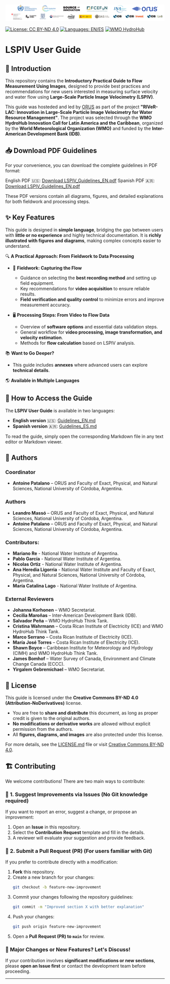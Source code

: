 <p align="center">
  <img src="img/logo3.png">
</p> 



[![License: CC BY-ND 4.0](https://img.shields.io/badge/License-CC%20BY--ND%204.0-lightgrey.svg)](https://creativecommons.org/licenses/by-nd/4.0/)
[![Languages: EN/ES](https://img.shields.io/badge/Languages-EN%2FES-yellow)](https://github.com/oruscam/lspiv-guidelines/tree/main/pdf)
[![WMO HydroHub](https://img.shields.io/badge/WMO-HydroHub-blue)](https://hydrohub.wmo.int/)


# LSPIV User Guide

## 📌 Introduction
This repository contains the **Introductory Practical Guide to Flow Measurement Using Images**, designed to provide best practices and recommendations for new users interested in measuring surface velocity and water flow using **Large-Scale Particle Image Velocimetry (LSPIV)**.

This guide was hosteded and led by [ORUS](https://x.com/Orus_cam) as part of the project **"RIVeR-LAC: Innovation in Large-Scale Particle Image Velocimetry for Water Resource Management"**. The project was selected through the **WMO HydroHub Innovation Call for Latin America and the Caribbean**, organized by the **World Meteorological Organization (WMO)** and funded by the **Inter-American Development Bank (IDB)**.

## 📥 Download PDF Guidelines
For your convenience, you can download the complete guidelines in PDF format:

English PDF 🇺🇸: [Download LSPIV_Guidelines_EN.pdf](./pdf/Guidelines_EN.pdf)
Spanish PDF 🇦🇷: [Download LSPIV_Guidelines_EN.pdf](./pdf/Guidelines_ES.pdf)

These PDF versions contain all diagrams, figures, and detailed explanations for both fieldwork and processing steps.

## ✨ Key Features

This guide is designed in **simple language**, bridging the gap between users with **little or no experience** and highly technical documentation. It is **richly illustrated with figures and diagrams**, making complex concepts easier to understand.

🔍 **A Practical Approach: From Fieldwork to Data Processing**  
- 🎥 **Fieldwork: Capturing the Flow**  
  - Guidance on selecting the **best recording method** and setting up field equipment.  
  - Key recommendations for **video acquisition** to ensure reliable results.  
  - **Field verification and quality control** to minimize errors and improve measurement accuracy.

- 🖥 **Processing Steps: From Video to Flow Data**  
  - Overview of **software options** and essential data validation steps.  
  - General workflow for **video processing, image transformation, and velocity estimation**.  
  - Methods for **flow calculation** based on LSPIV analysis.  

📚 **Want to Go Deeper?**  
- This guide includes **annexes** where advanced users can explore **technical details**.  

🌎 **Available in Multiple Languages**  

## 📖 How to Access the Guide
The **LSPIV User Guide** is available in two languages:
- **English version** 🇺🇸: [Guidelines_EN.md](./Guidelines_EN.md)
- **Spanish version** 🇦🇷: [Guidelines_ES.md](./Guidelines_ES.md)

To read the guide, simply open the corresponding Markdown file in any text editor or Markdown viewer.

## 👥 Authors

### **Coordinator**
- **Antoine Patalano** – ORUS and Faculty of Exact, Physical, and Natural Sciences, National University of Córdoba, Argentina.

### **Authors**
- **Leandro Massó** – ORUS and Faculty of Exact, Physical, and Natural Sciences, National University of Córdoba, Argentina.
- **Antoine Patalano** – ORUS and Faculty of Exact, Physical, and Natural Sciences, National University of Córdoba, Argentina.

### Contributors:
- **Mariano Re** - National Water Institute of Argentina.
- **Pablo García** - National Water Institute of Argentina.
- **Nicolas Ortiz** - National Water Institute of Argentina.
- **Ana Heredia Ligorria** - National Water Institute and Faculty of Exact, Physical, and Natural Sciences, National University of Córdoba, Argentina.
- **María Catalina Lago** - National Water Institute of Argentina.

### **External Reviewers**
- **Johanna Korhonen** – WMO Secretariat.
- **Cecilia Maroñas** – Inter-American Development Bank (IDB).
- **Salvador Peña** – WMO HydroHub Think Tank.
- **Cristina Wahrmann** – Costa Rican Institute of Electricity (ICE) and WMO HydroHub Think Tank.
- **Marco Serrano** – Costa Rican Institute of Electricity (ICE).
- **María José Torres** – Costa Rican Institute of Electricity (ICE).
- **Shawn Boyce** – Caribbean Institute for Meteorology and Hydrology (CIMH) and WMO HydroHub Think Tank.
- **James Bomhof** – Water Survey of Canada, Environment and Climate Change Canada (ECCC).
- **Yirgalem Gebremichael** – WMO Secretariat.

## 📜 License
This guide is licensed under the **Creative Commons BY-ND 4.0 (Attribution-NoDerivatives)** license.

- You are free to **share and distribute** this document, as long as proper credit is given to the original authors.
- **No modifications or derivative works** are allowed without explicit permission from the authors.
- All **figures, diagrams, and images** are also protected under this license.

For more details, see the [LICENSE.md](./LICENSE.md) file or visit [Creative Commons BY-ND 4.0](https://creativecommons.org/licenses/by-nd/4.0/).

## 🏗 Contributing

We welcome contributions! There are two main ways to contribute:

### 🔹 **1. Suggest Improvements via Issues** (No Git knowledge required)  
If you want to report an error, suggest a change, or propose an improvement:  
1. Open an **Issue** in this repository.  
2. Select the **Contribution Request** template and fill in the details.  
3. A reviewer will evaluate your suggestion and provide feedback.  

### 🔹 **2. Submit a Pull Request (PR)** (For users familiar with Git)  
If you prefer to contribute directly with a modification:  
1. **Fork** this repository.  
2. Create a new branch for your changes:  
   ```sh
   git checkout -b feature-new-improvement
   ```  
3. Commit your changes following the repository guidelines:  
   ```sh
   git commit -m "Improved section X with better explanation"
   ```  
4. Push your changes:  
   ```sh
   git push origin feature-new-improvement
   ```  
5. Open a **Pull Request (PR) to `main`** for review.  

### 📌 **Major Changes or New Features? Let's Discuss!**  
If your contribution involves **significant modifications or new sections**, please **open an Issue first** or contact the development team before proceeding.  


---
